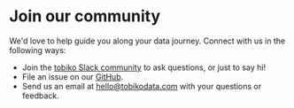 # Join our community

We'd love to help guide you along your data journey. Connect with us in the following ways:

* Join the [tobiko Slack community](https://join.slack.com/t/tobiko-data/shared_invite/zt-1je7o3xhd-C7~GuZTj0a8xz_uQbTJjHg) to ask questions, or just to say hi!
* File an issue on our [GitHub](https://github.com/TobikoData/sqlmesh/issues/new).
* Send us an email at [hello@tobikodata.com](hello@tobikodata.com) with your questions or feedback.

